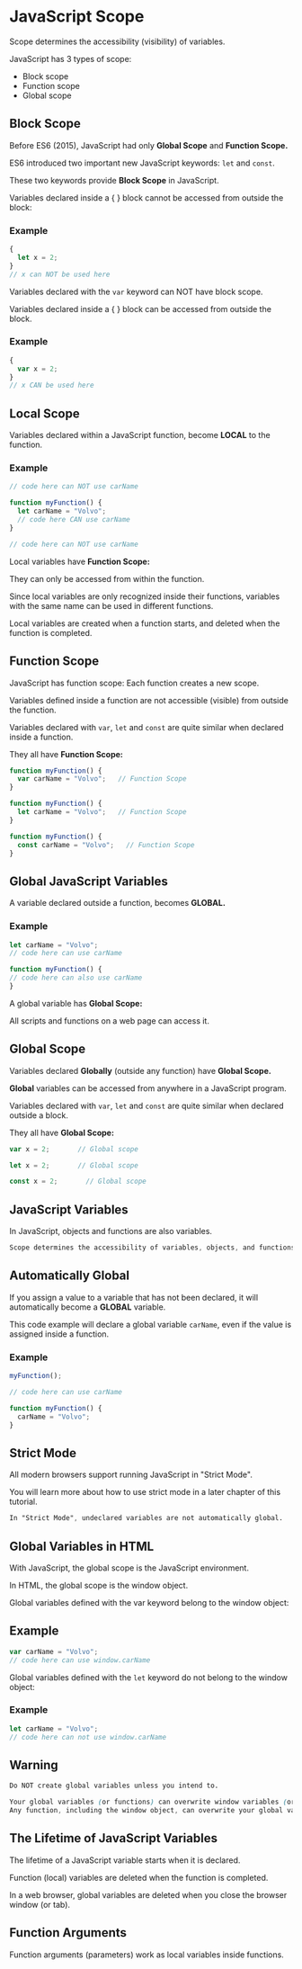 # JavaScript Scope

Scope determines the accessibility (visibility) of variables.

JavaScript has 3 types of scope:

* Block scope
* Function scope
* Global scope


## Block Scope
Before ES6 (2015), JavaScript had only **Global Scope** and **Function Scope.**

ES6 introduced two important new JavaScript keywords: `let` and `const`.

These two keywords provide **Block Scope** in JavaScript.

Variables declared inside a { } block cannot be accessed from outside the block:

### Example
```js
{
  let x = 2;
}
// x can NOT be used here
```

Variables declared with the `var` keyword can NOT have block scope.

Variables declared inside a { } block can be accessed from outside the block.

### Example
```js
{
  var x = 2;
}
// x CAN be used here
```


## Local Scope
Variables declared within a JavaScript function, become **LOCAL** to the function.

### Example
```js
// code here can NOT use carName

function myFunction() {
  let carName = "Volvo";
  // code here CAN use carName
}

// code here can NOT use carName
```

Local variables have **Function Scope:**

They can only be accessed from within the function.

Since local variables are only recognized inside their functions, variables with the same name can be used in different functions.

Local variables are created when a function starts, and deleted when the function is completed.

## Function Scope
JavaScript has function scope: Each function creates a new scope.

Variables defined inside a function are not accessible (visible) from outside the function.

Variables declared with `var`, `let` and `const` are quite similar when declared inside a function.

They all have **Function Scope:**
```js
function myFunction() {
  var carName = "Volvo";   // Function Scope
}
```
```js
function myFunction() {
  let carName = "Volvo";   // Function Scope
}
```
```js
function myFunction() {
  const carName = "Volvo";   // Function Scope
}
```


## Global JavaScript Variables
A variable declared outside a function, becomes **GLOBAL.**

### Example
```js
let carName = "Volvo";
// code here can use carName

function myFunction() {
// code here can also use carName
}
```

A global variable has **Global Scope:**

All scripts and functions on a web page can access it. 

## Global Scope
Variables declared **Globally** (outside any function) have **Global Scope.**

**Global** variables can be accessed from anywhere in a JavaScript program.

Variables declared with `var`, `let` and `const` are quite similar when declared outside a block.

They all have **Global Scope:**
```js
var x = 2;       // Global scope
```
```js
let x = 2;       // Global scope
```
```js
const x = 2;       // Global scope
```



## JavaScript Variables
In JavaScript, objects and functions are also variables.
```css
Scope determines the accessibility of variables, objects, and functions from different parts of the code.
```


## Automatically Global
If you assign a value to a variable that has not been declared, it will automatically become a **GLOBAL** variable.

This code example will declare a global variable `carName`, even if the value is assigned inside a function.

### Example
```js
myFunction();

// code here can use carName

function myFunction() {
  carName = "Volvo";
}
```


## Strict Mode
All modern browsers support running JavaScript in "Strict Mode".

You will learn more about how to use strict mode in a later chapter of this tutorial.
```css
In "Strict Mode", undeclared variables are not automatically global.
```


## Global Variables in HTML
With JavaScript, the global scope is the JavaScript environment.

In HTML, the global scope is the window object.

Global variables defined with the var keyword belong to the window object:

## Example
```js
var carName = "Volvo";
// code here can use window.carName
```

Global variables defined with the `let` keyword do not belong to the window object:

### Example
```js
let carName = "Volvo";
// code here can not use window.carName
```

## Warning
```css
Do NOT create global variables unless you intend to.

Your global variables (or functions) can overwrite window variables (or functions).
Any function, including the window object, can overwrite your global variables and functions.
```


## The Lifetime of JavaScript Variables
The lifetime of a JavaScript variable starts when it is declared.

Function (local) variables are deleted when the function is completed.

In a web browser, global variables are deleted when you close the browser window (or tab).


## Function Arguments
Function arguments (parameters) work as local variables inside functions.